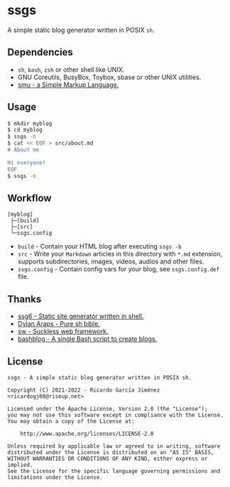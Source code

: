 # ssgs

A simple static blog generator written in POSIX `sh`.

## Dependencies

* `sh`, `bash`, `zsh` or other shell like UNIX.
* GNU Coreutils, BusyBox, Toybox, sbase or other UNIX utilities.
* [smu - a Simple Markup Language.](https://github.com/karlb/smu)

## Usage

```bash
$ mkdir myblog
$ cd myblog
$ ssgs -b
$ cat << EOF > src/about.md
# About me

Hi everyone!
EOF
$ ssgs -b
```

## Workflow

```text
[myblog]
 ├─[build]
 ├─[src]
 └─ssgs.config
```

* `build` - Contain your HTML blog after executing `ssgs -b`
* `src` - Write your `Markdown` articles in this directory with `*.md` extension, supports subdirectories, images, videos, audios and other files.
* `ssgs.config` - Contain config vars for your blog, see `ssgs.config.def` file.

## Thanks

* [ssg6 - Static site generator written in shell.](https://www.romanzolotarev.com/ssg.html)
* [Dylan Araps - Pure sh bible.](https://github.com/dylanaraps/pure-sh-bible)
* [sw - Suckless web framework.](https://github.com/jroimartin/sw)
* [bashblog - A single Bash script to create blogs.](https://github.com/cfenollosa/bashblog)

## License

```text
ssgs - A simple static blog generator written in POSIX sh.

Copyright (C) 2021-2022 - Ricardo García Jiménez <ricardogj08@riseup.net>

Licensed under the Apache License, Version 2.0 (the "License");
you may not use this software except in compliance with the License.
You may obtain a copy of the License at:

    http://www.apache.org/licenses/LICENSE-2.0

Unless required by applicable law or agreed to in writing, software
distributed under the License is distributed on an "AS IS" BASIS,
WITHOUT WARRANTIES OR CONDITIONS OF ANY KIND, either express or implied.
See the License for the specific language governing permissions and
limitations under the License.
```

